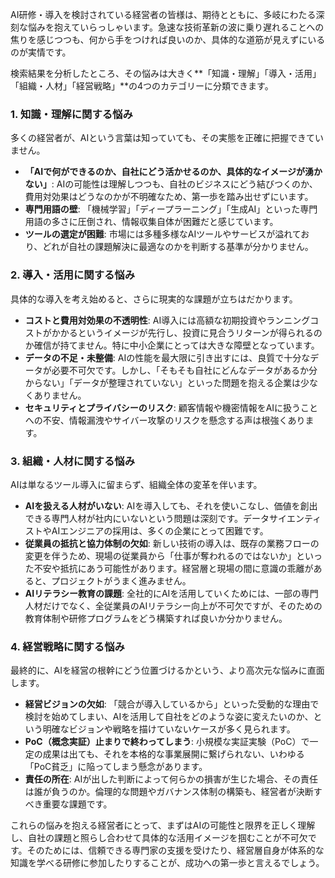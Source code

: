 AI研修・導入を検討されている経営者の皆様は、期待とともに、多岐にわたる深刻な悩みを抱えていらっしゃいます。急速な技術革新の波に乗り遅れることへの焦りを感じつつも、何から手をつければ良いのか、具体的な道筋が見えずにいるのが実情です。

検索結果を分析したところ、その悩みは大きく\*\*「知識・理解」「導入・活用」「組織・人材」「経営戦略」\*\*の4つのカテゴリーに分類できます。

### **1\. 知識・理解に関する悩み**

多くの経営者が、AIという言葉は知っていても、その実態を正確に把握できていません。

* **「AIで何ができるのか、自社にどう活かせるのか、具体的なイメージが湧かない」**: AIの可能性は理解しつつも、自社のビジネスにどう結びつくのか、費用対効果はどうなのかが不明確なため、第一歩を踏み出せずにいます。  
* **専門用語の壁**: 「機械学習」「ディープラーニング」「生成AI」といった専門用語の多さに圧倒され、情報収集自体が困難だと感じています。  
* **ツールの選定が困難**: 市場には多種多様なAIツールやサービスが溢れており、どれが自社の課題解決に最適なのかを判断する基準が分かりません。

### **2\. 導入・活用に関する悩み**

具体的な導入を考え始めると、さらに現実的な課題が立ちはだかります。

* **コストと費用対効果の不透明性**: AI導入には高額な初期投資やランニングコストがかかるというイメージが先行し、投資に見合うリターンが得られるのか確信が持てません。特に中小企業にとっては大きな障壁となっています。  
* **データの不足・未整備**: AIの性能を最大限に引き出すには、良質で十分なデータが必要不可欠です。しかし、「そもそも自社にどんなデータがあるか分からない」「データが整理されていない」といった問題を抱える企業は少なくありません。  
* **セキュリティとプライバシーのリスク**: 顧客情報や機密情報をAIに扱うことへの不安、情報漏洩やサイバー攻撃のリスクを懸念する声は根強くあります。

### **3\. 組織・人材に関する悩み**

AIは単なるツール導入に留まらず、組織全体の変革を伴います。

* **AIを扱える人材がいない**: AIを導入しても、それを使いこなし、価値を創出できる専門人材が社内にいないという問題は深刻です。データサイエンティストやAIエンジニアの採用は、多くの企業にとって困難です。  
* **従業員の抵抗と協力体制の欠如**: 新しい技術の導入は、既存の業務フローの変更を伴うため、現場の従業員から「仕事が奪われるのではないか」といった不安や抵抗にあう可能性があります。経営層と現場の間に意識の乖離があると、プロジェクトがうまく進みません。  
* **AIリテラシー教育の課題**: 全社的にAIを活用していくためには、一部の専門人材だけでなく、全従業員のAIリテラシー向上が不可欠ですが、そのための教育体制や研修プログラムをどう構築すれば良いか分かりません。

### **4\. 経営戦略に関する悩み**

最終的に、AIを経営の根幹にどう位置づけるかという、より高次元な悩みに直面します。

* **経営ビジョンの欠如**: 「競合が導入しているから」といった受動的な理由で検討を始めてしまい、AIを活用して自社をどのような姿に変えたいのか、という明確なビジョンや戦略を描けていないケースが多く見られます。  
* **PoC（概念実証）止まりで終わってしまう**: 小規模な実証実験（PoC）で一定の成果は出ても、それを本格的な事業展開に繋げられない、いわゆる「PoC貧乏」に陥ってしまう懸念があります。  
* **責任の所在**: AIが出した判断によって何らかの損害が生じた場合、その責任は誰が負うのか。倫理的な問題やガバナンス体制の構築も、経営者が決断すべき重要な課題です。

これらの悩みを抱える経営者にとって、まずはAIの可能性と限界を正しく理解し、自社の課題と照らし合わせて具体的な活用イメージを掴むことが不可欠です。そのためには、信頼できる専門家の支援を受けたり、経営層自身が体系的な知識を学べる研修に参加したりすることが、成功への第一歩と言えるでしょう。